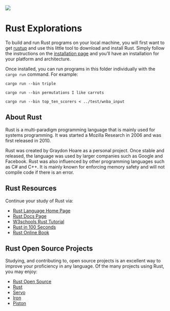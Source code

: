 <img src="https://raw.githubusercontent.com/rtoal/polyglot/master/docs/resources/rust-logo-64.png">

# Rust Explorations

To build and run Rust programs on your local machine, you will first want to get [rustup](https://www.rust-lang.org/tools/install) and use this little tool to download and install Rust. Simply follow the instructions on the [installation page](https://www.rust-lang.org/tools/install) and you’ll have an installation for your platform and architecture.

Once installed, you can run programs in this folder individually with the `cargo run` command. For example:

```
cargo run --bin triple
```

```
cargo run --bin permutations I like carrots
```

```
cargo run --bin top_ten_scorers < ../test/wnba_input
```

## About Rust

Rust is a multi-paradigm programming language that is mainly used for systems programming. It was started a Mozilla Research in 2006 and was first released in 2010.

Rust was created by Graydon Hoare as a personal project. Once stable and released, the language was used by larger companies such as Google and Facebook. Rust was also influenced by other programming languages such as C# and C++. It is mainly known for enforcing memory safety and will not compile code if there is an error.

## Rust Resources

Continue your study of Rust via:

- [Rust Language Home Page](https://www.rust-lang.org)
- [Rust Docs Page](https://doc.rust-lang.org/std/index.html)
- [W3schools Rust Tutorial](https://www.w3schools.io/languages/rust-tutorials/)
- [Rust in 100 Seconds](https://youtu.be/5C_HPTJg5ek)
- [Rust Online Book](https://doc.rust-lang.org/book/)

## Rust Open Source Projects

Studying, and contributing to, open source projects is an excellent way to improve your proficiency in any language. Of the many projects using Rust, you may enjoy:

- [Rust Open Source](https://github.com/rust-lang/rust/blob/master/CONTRIBUTING.md)
- [Rust](https://github.com/rust-lang/rust)
- [Servo](https://github.com/servo/servo)
- [Iron](https://github.com/iron/iron)
- [Piston](https://github.com/PistonDevelopers/piston)
